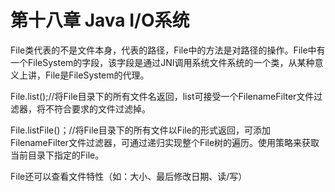 # 第十八章 Java I/O系统 #

File类代表的不是文件本身，代表的路径，File中的方法是对路径的操作。File中有一个FileSystem的字段，该字段是通过JNI调用系统文件系统的一个类，从某种意义上讲，File是FileSystem的代理。

File.list();//将File目录下的所有文件名返回，list可接受一个FilenameFilter文件过滤器，将不符合要求的文件过滤掉。

File.listFile()；//将File目录下的所有文件以File的形式返回，可添加FilenameFilter文件过滤器，可通过递归实现整个File树的遍历。使用策略来获取当前目录下指定的File。

File还可以查看文件特性（如：大小、最后修改日期、读/写）
